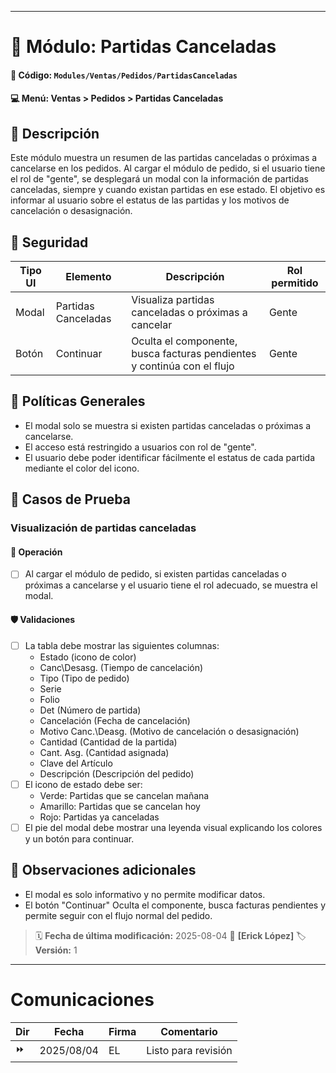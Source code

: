 
---
# 🚫 Módulo: Partidas Canceladas
#### 📁 **Código:** `Modules/Ventas/Pedidos/PartidasCanceladas`
#### 💻 **Menú:** Ventas > Pedidos > Partidas Canceladas

## 📝 Descripción
Este módulo muestra un resumen de las partidas canceladas o próximas a cancelarse en los pedidos. Al cargar el módulo de pedido, si el usuario tiene el rol de "gente", se desplegará un modal con la información de partidas canceladas, siempre y cuando existan partidas en ese estado. El objetivo es informar al usuario sobre el estatus de las partidas y los motivos de cancelación o desasignación.

## 🔐 Seguridad
| Tipo UI | Elemento          | Descripción                                 | Rol permitido |
|---------|-------------------|---------------------------------------------|--------------|
| Modal   | Partidas Canceladas | Visualiza partidas canceladas o próximas a cancelar | Gente        |
| Botón   | Continuar         | Oculta el componente, busca facturas pendientes y continúa con el flujo     | Gente        |

## 💼 Políticas Generales
- El modal solo se muestra si existen partidas canceladas o próximas a cancelarse.
- El acceso está restringido a usuarios con rol de "gente".
- El usuario debe poder identificar fácilmente el estatus de cada partida mediante el color del icono.

## 🧪 Casos de Prueba

### Visualización de partidas canceladas
#### 💼 Operación
- [ ] Al cargar el módulo de pedido, si existen partidas canceladas o próximas a cancelarse y el usuario tiene el rol adecuado, se muestra el modal.

#### 🛡️ Validaciones
- [ ] La tabla debe mostrar las siguientes columnas:
    - Estado (icono de color)
    - Canc\Desasg. (Tiempo de cancelación)
    - Tipo (Tipo de pedido)
    - Serie
    - Folio
    - Det (Número de partida)
    - Cancelación (Fecha de cancelación)
    - Motivo Canc.\Deasg. (Motivo de cancelación o desasignación)
    - Cantidad (Cantidad de la partida)
    - Cant. Asg. (Cantidad asignada)
    - Clave del Artículo
    - Descripción (Descripción del pedido)
- [ ] El icono de estado debe ser:
    - Verde: Partidas que se cancelan mañana
    - Amarillo: Partidas que se cancelan hoy
    - Rojo: Partidas ya canceladas
- [ ] El pie del modal debe mostrar una leyenda visual explicando los colores y un botón para continuar.

## 📎 Observaciones adicionales
- El modal es solo informativo y no permite modificar datos.
- El botón "Continuar" Oculta el componente, busca facturas pendientes y permite seguir con el flujo normal del pedido.

> 🗓️ **Fecha de última modificación:** 2025-08-04
> 👤 **[Erick López]**
> 🏷️ **Versión:** 1

---

# Comunicaciones
|Dir|Fecha       |Firma|Comentario                    |
|---|------------|-----|------------------------------|
|⏩|2025/08/04 | EL |Listo para revisión|
